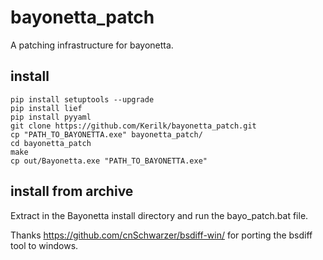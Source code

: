 # bayonetta_patch
A patching infrastructure for bayonetta.

## install

```sudo apt install gcc-multilib bsdiff python-pip
pip install setuptools --upgrade
pip install lief
pip install pyyaml
git clone https://github.com/Kerilk/bayonetta_patch.git
cp "PATH_TO_BAYONETTA.exe" bayonetta_patch/
cd bayonetta_patch
make
cp out/Bayonetta.exe "PATH_TO_BAYONETTA.exe"
```

## install from archive
Extract in the Bayonetta install directory and run the bayo\_patch.bat file.

Thanks https://github.com/cnSchwarzer/bsdiff-win/ for porting the bsdiff tool to windows.
